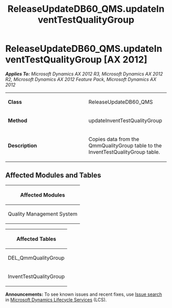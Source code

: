 ﻿---
title: ReleaseUpdateDB60_QMS.updateInventTestQualityGroup
TOCTitle: ReleaseUpdateDB60_QMS.updateInventTestQualityGroup
ms:assetid: 04b301c6-94e0-1126-19de-070020f847d5
ms:mtpsurl: https://msdn.microsoft.com/en-us/library/JJ684702(v=AX.60)
ms:contentKeyID: 49706398
ms.date: 05/18/2015
mtps_version: v=AX.60
---

# ReleaseUpdateDB60\_QMS.updateInventTestQualityGroup [AX 2012]


_**Applies To:** Microsoft Dynamics AX 2012 R3, Microsoft Dynamics AX 2012 R2, Microsoft Dynamics AX 2012 Feature Pack, Microsoft Dynamics AX 2012_

<table>
<colgroup>
<col style="width: 50%" />
<col style="width: 50%" />
</colgroup>
<tbody>
<tr class="odd">
<td><p><strong>Class</strong></p></td>
<td><p>ReleaseUpdateDB60_QMS</p></td>
</tr>
<tr class="even">
<td><p><strong>Method</strong></p></td>
<td><p>updateInventTestQualityGroup</p></td>
</tr>
<tr class="odd">
<td><p><strong>Description</strong></p></td>
<td><p>Copies data from the QmmQualityGroup table to the InventTestQualityGroup table.</p></td>
</tr>
</tbody>
</table>


## Affected Modules and Tables

<table>
<colgroup>
<col style="width: 100%" />
</colgroup>
<thead>
<tr class="header">
<th><p>Affected Modules</p></th>
</tr>
</thead>
<tbody>
<tr class="odd">
<td><p>Quality Management System</p></td>
</tr>
</tbody>
</table>


<table>
<colgroup>
<col style="width: 100%" />
</colgroup>
<thead>
<tr class="header">
<th><p>Affected Tables</p></th>
</tr>
</thead>
<tbody>
<tr class="odd">
<td><p>DEL_QmmQualityGroup</p></td>
</tr>
<tr class="even">
<td><p>InventTestQualityGroup</p></td>
</tr>
</tbody>
</table>

  
**Announcements:** To see known issues and recent fixes, use [Issue search](http://go.microsoft.com/fwlink/?linkid=389258) in [Microsoft Dynamics Lifecycle Services](http://go.microsoft.com/fwlink/?linkid=306505) (LCS).

